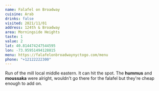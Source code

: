 ```yaml
---
name: Falafel on Broadway
cuisine: Arab
drinks: false
visited: 2021/11/01
address: 124th & Broadway
area: Morningside Heights
taste: 1
value: 2
lat: 40.814474247544595
lon: -73.95951494128815
menu: https://falafelonbroadwaynyctogo.com/menu
phone: "+12122222300"
---
```


Run of the mill local middle eastern. It can hit the spot. The **hummus** and **moussaka** were alright, wouldn't go there for the falafel but they're cheap enough to add on.

